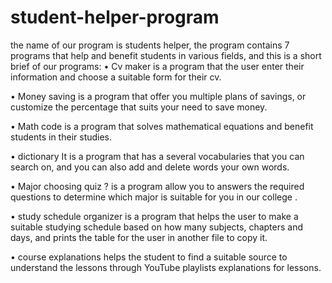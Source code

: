 # student-helper-program
the name of our program is students helper, the program contains 7 programs that help and benefit students in various fields, and this is a short brief of our programs:
•	Cv maker is a program that the user enter their information and choose a suitable form for their cv.

•	Money saving is a program that offer you multiple plans of savings, or customize the percentage that suits your need to save money.

•	Math code is a program that solves mathematical equations and benefit students in their studies.

•	dictionary It is a program that has a several vocabularies that you can search on, and you can also add and delete words your own words.

•	Major choosing quiz ? is a program allow you to answers the required questions to determine which major is suitable for you in our college .

•	study schedule organizer is a program that helps the user to make a suitable studying schedule based on how many subjects, chapters and days, and prints the table for the user in another file to copy it.

•	course explanations helps the student to find a suitable source to understand the lessons through YouTube playlists explanations for lessons.

